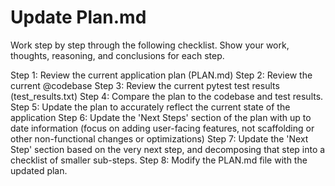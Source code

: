 # Update Plan.md

Work step by step through the following checklist. Show your work, thoughts, reasoning, and conclusions for each step.

Step 1: Review the current application plan (PLAN.md)
Step 2: Review the current @codebase 
Step 3: Review the current pytest test results (test_results.txt)
Step 4: Compare the plan to the codebase and test results.
Step 5: Update the plan to accurately reflect the current state of the application
Step 6: Update the 'Next Steps' section of the plan with up to date information (focus on adding user-facing features, not scaffolding or other non-functional changes or optimizations)
Step 7: Update the 'Next Step' section based on the very next step, and decomposing that step into a checklist of smaller sub-steps.
Step 8: Modify the PLAN.md file with the updated plan.
